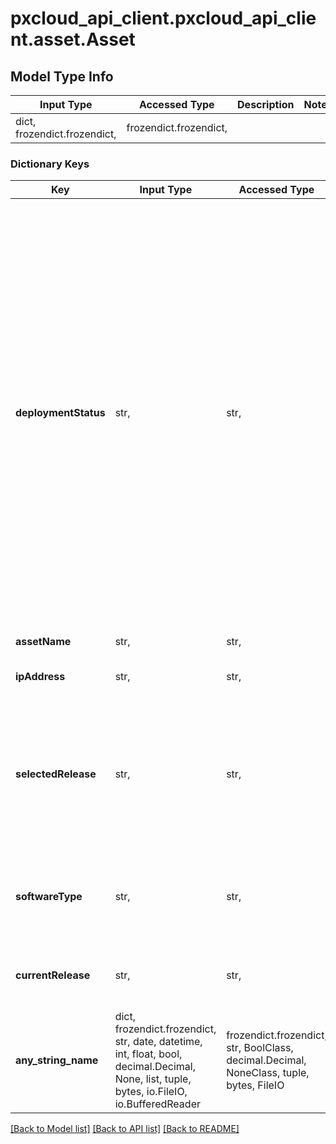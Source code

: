 # pxcloud_api_client.pxcloud_api_client.asset.Asset

## Model Type Info
Input Type | Accessed Type | Description | Notes
------------ | ------------- | ------------- | -------------
dict, frozendict.frozendict,  | frozendict.frozendict,  |  | 

### Dictionary Keys
Key | Input Type | Accessed Type | Description | Notes
------------ | ------------- | ------------- | ------------- | -------------
**deploymentStatus** | str,  | str,  | Value that indicates whether a suggested Cisco software release has been selected by the customer in CX Cloud to use for the next software update on the asset - • None- A suggested release has not been selected • Upgrade- A suggested release has been selected • Production- A suggested release is already running on the asset | [optional] 
**assetName** | str,  | str,  | Unique asset name | [optional] 
**ipAddress** | str,  | str,  | IP address assigned to the asset | [optional] 
**selectedRelease** | str,  | str,  | The suggested Cisco software release the customer selected to use for the next software update on the asset | [optional] 
**softwareType** | str,  | str,  | Cisco software type running on the asset, for example IOS-XE | [optional] 
**currentRelease** | str,  | str,  | Cisco software release running on the asset | [optional] 
**any_string_name** | dict, frozendict.frozendict, str, date, datetime, int, float, bool, decimal.Decimal, None, list, tuple, bytes, io.FileIO, io.BufferedReader | frozendict.frozendict, str, BoolClass, decimal.Decimal, NoneClass, tuple, bytes, FileIO | any string name can be used but the value must be the correct type | [optional]

[[Back to Model list]](../../README.md#documentation-for-models) [[Back to API list]](../../README.md#documentation-for-api-endpoints) [[Back to README]](../../README.md)


